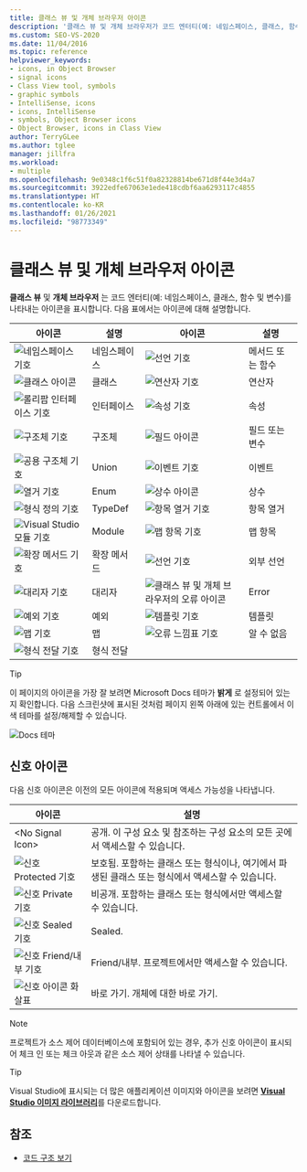 ```yaml
---
title: 클래스 뷰 및 개체 브라우저 아이콘
description: '클래스 뷰 및 개체 브라우저가 코드 엔터티(예: 네임스페이스, 클래스, 함수, 변수)를 나타내는 아이콘을 표시하는 방법을 알아봅니다.'
ms.custom: SEO-VS-2020
ms.date: 11/04/2016
ms.topic: reference
helpviewer_keywords:
- icons, in Object Browser
- signal icons
- Class View tool, symbols
- graphic symbols
- IntelliSense, icons
- icons, IntelliSense
- symbols, Object Browser icons
- Object Browser, icons in Class View
author: TerryGLee
ms.author: tglee
manager: jillfra
ms.workload:
- multiple
ms.openlocfilehash: 9e0348c1f6c51f0a82328814be671d8f44e3d4a7
ms.sourcegitcommit: 3922edfe67063e1ede418cdbf6aa6293117c4855
ms.translationtype: HT
ms.contentlocale: ko-KR
ms.lasthandoff: 01/26/2021
ms.locfileid: "98773349"
---
```

# <a name="class-view-and-object-browser-icons"></a>클래스 뷰 및 개체 브라우저 아이콘

**클래스 뷰** 및 **개체 브라우저** 는 코드 엔터티(예: 네임스페이스, 클래스, 함수 및 변수)를 나타내는 아이콘을 표시합니다. 다음 표에서는 아이콘에 대해 설명합니다.

|아이콘|설명|아이콘|설명|
|----------|-----------------|----------|-----------------|
|![네임스페이스 기호](../ide/media/vxnamespace_icon.gif)|네임스페이스|![선언 기호](../ide/media/vxmethod_icon.gif)|메서드 또는 함수|
|![클래스 아이콘](../ide/media/vxclass_icon.gif)|클래스|![연산자 기호](../ide/media/vxoperator_icon.gif)|연산자|
|![롤리팝 인터페이스 기호](../ide/media/vxinterface_icon.gif)|인터페이스|![속성 기호](../ide/media/vxproperty_icon.gif)|속성|
|![구조체 기호](../ide/media/vxstruct_icon.gif)|구조체|![필드 아이콘](../ide/media/vxfield_icon.gif)|필드 또는 변수|
|![공용 구조체 기호](../ide/media/vxunion_icon.gif)|Union|![이벤트 기호](../ide/media/vxevent_icon.gif)|이벤트|
|![열거 기호](../ide/media/vxenum_icon.gif)|Enum|![상수 아이콘](../ide/media/vxconstant_icon.gif)|상수|
|![형식 정의 기호](../ide/media/vxtypedef_icon.gif)|TypeDef|![항목 열거 기호](../ide/media/vxenumitem_icon.gif)|항목 열거|
|![Visual Studio 모듈 기호](../ide/media/vxmodule_icon.gif)|Module|![맵 항목 기호](../ide/media/vxmapitem_icon.gif)|맵 항목|
|![확장 메서드 기호](../ide/media/extensionmethod.gif)|확장 메서드|![선언 기호](../ide/media/vxmethod_icon.gif)|외부 선언|
|![대리자 기호](../ide/media/vxdelegate_icon.gif)|대리자|![클래스 뷰 및 개체 브라우저의 오류 아이콘](../ide/media/erroricon.gif)|Error|
|![예외 기호](../ide/media/vxexception_icon.gif)|예외|![템플릿 기호](../ide/media/vxtemplate_icon.gif)|템플릿|
|![맵 기호](../ide/media/vxmap_icon.gif)|맵|![오류 느낌표 기호](../ide/media/vxerror_icon.gif)|알 수 없음|
|![형식 전달 기호](../ide/media/ob_type_forward.gif)|형식 전달|||

> [!TIP]
> 이 페이지의 아이콘을 가장 잘 보려면 Microsoft Docs 테마가 **밝게** 로 설정되어 있는지 확인합니다. 다음 스크린샷에 표시된 것처럼 페이지 왼쪽 아래에 있는 컨트롤에서 이 색 테마를 설정/해제할 수 있습니다.
>
> ![Docs 테마](../ide/media/toggle-docs-color-theme.png "Microsoft Docs 페이지에 대한 색 테마 설정/해제")

## <a name="signal-icons"></a>신호 아이콘

다음 신호 아이콘은 이전의 모든 아이콘에 적용되며 액세스 가능성을 나타냅니다.

|아이콘|설명|
|----------|-----------------|
|\<No Signal Icon>|공개. 이 구성 요소 및 참조하는 구성 요소의 모든 곳에서 액세스할 수 있습니다.|
|![신호 Protected 기호](../ide/media/vxsignal_icon_key.gif)|보호됨. 포함하는 클래스 또는 형식이나, 여기에서 파생된 클래스 또는 형식에서 액세스할 수 있습니다.|
|![신호 Private 기호](../ide/media/vxsignal_icon_lock.gif)|비공개. 포함하는 클래스 또는 형식에서만 액세스할 수 있습니다.|
|![신호 Sealed 기호](../ide/media/vxsignal_icon_envelope.gif)|Sealed.|
|![신호 Friend&#47;내부 기호](../ide/media/vxsignal_icon_diamond.gif)|Friend/내부. 프로젝트에서만 액세스할 수 있습니다.|
|![신호 아이콘 화살표](../ide/media/vxsignal_icon_arrow.gif)|바로 가기. 개체에 대한 바로 가기.|

> [!NOTE]
> 프로젝트가 소스 제어 데이터베이스에 포함되어 있는 경우, 추가 신호 아이콘이 표시되어 체크 인 또는 체크 아웃과 같은 소스 제어 상태를 나타낼 수 있습니다.

> [!TIP]
> Visual Studio에 표시되는 더 많은 애플리케이션 이미지와 아이콘을 보려면 [**Visual Studio 이미지 라이브러리**](https://www.microsoft.com/download/details.aspx?id=35825)를 다운로드합니다.

## <a name="see-also"></a>참조

- [코드 구조 보기](../ide/viewing-the-structure-of-code.md)
